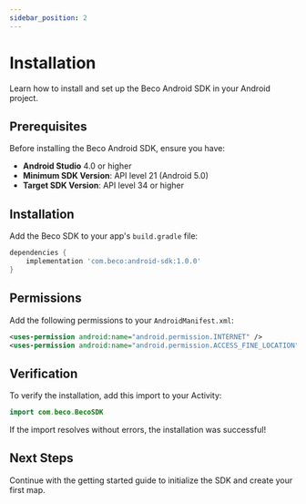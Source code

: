 ```yaml
---
sidebar_position: 2
---
```


# Installation

Learn how to install and set up the Beco Android SDK in your Android project.

## Prerequisites

Before installing the Beco Android SDK, ensure you have:

- **Android Studio** 4.0 or higher
- **Minimum SDK Version**: API level 21 (Android 5.0)
- **Target SDK Version**: API level 34 or higher

## Installation

Add the Beco SDK to your app's `build.gradle` file:

```gradle
dependencies {
    implementation 'com.beco:android-sdk:1.0.0'
}
```

## Permissions

Add the following permissions to your `AndroidManifest.xml`:

```xml
<uses-permission android:name="android.permission.INTERNET" />
<uses-permission android:name="android.permission.ACCESS_FINE_LOCATION" />
```

## Verification

To verify the installation, add this import to your Activity:

```kotlin
import com.beco.BecoSDK
```

If the import resolves without errors, the installation was successful!

## Next Steps

Continue with the getting started guide to initialize the SDK and create your first map.
